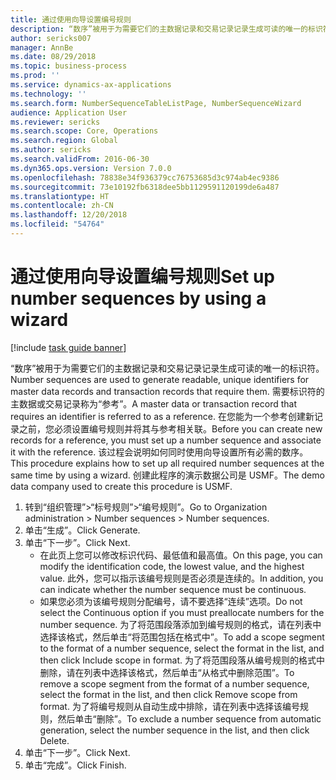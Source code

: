 ```yaml
---
title: 通过使用向导设置编号规则
description: “数序”被用于为需要它们的主数据记录和交易记录记录生成可读的唯一的标识符。
author: sericks007
manager: AnnBe
ms.date: 08/29/2018
ms.topic: business-process
ms.prod: ''
ms.service: dynamics-ax-applications
ms.technology: ''
ms.search.form: NumberSequenceTableListPage, NumberSequenceWizard
audience: Application User
ms.reviewer: sericks
ms.search.scope: Core, Operations
ms.search.region: Global
ms.author: sericks
ms.search.validFrom: 2016-06-30
ms.dyn365.ops.version: Version 7.0.0
ms.openlocfilehash: 78838e34f936379cc76753685d3c974ab4ec9386
ms.sourcegitcommit: 73e10192fb6318dee5bb1129591120199de6a487
ms.translationtype: HT
ms.contentlocale: zh-CN
ms.lasthandoff: 12/20/2018
ms.locfileid: "54764"
---
```

# <a name="set-up-number-sequences-by-using-a-wizard"></a><span data-ttu-id="c9894-103">通过使用向导设置编号规则</span><span class="sxs-lookup"><span data-stu-id="c9894-103">Set up number sequences by using a wizard</span></span>

[!include [task guide banner](../../includes/task-guide-banner.md)]

<span data-ttu-id="c9894-104">“数序”被用于为需要它们的主数据记录和交易记录记录生成可读的唯一的标识符。</span><span class="sxs-lookup"><span data-stu-id="c9894-104">Number sequences are used to generate readable, unique identifiers for master data records and transaction records that require them.</span></span> <span data-ttu-id="c9894-105">需要标识符的主数据或交易记录称为“参考”。</span><span class="sxs-lookup"><span data-stu-id="c9894-105">A master data or transaction record that requires an identifier is referred to as a reference.</span></span> <span data-ttu-id="c9894-106">在您能为一个参考创建新记录之前，您必须设置编号规则并将其与参考相关联。</span><span class="sxs-lookup"><span data-stu-id="c9894-106">Before you can create new records for a reference, you must set up a number sequence and associate it with the reference.</span></span> <span data-ttu-id="c9894-107">该过程会说明如何同时使用向导设置所有必需的数序。</span><span class="sxs-lookup"><span data-stu-id="c9894-107">This procedure explains how to set up all required number sequences at the same time by using a wizard.</span></span> <span data-ttu-id="c9894-108">创建此程序的演示数据公司是 USMF。</span><span class="sxs-lookup"><span data-stu-id="c9894-108">The demo data company used to create this procedure is USMF.</span></span>

1. <span data-ttu-id="c9894-109">转到“组织管理”>“标号规则”>“编号规则”。</span><span class="sxs-lookup"><span data-stu-id="c9894-109">Go to Organization administration > Number sequences > Number sequences.</span></span>
2. <span data-ttu-id="c9894-110">单击“生成”。</span><span class="sxs-lookup"><span data-stu-id="c9894-110">Click Generate.</span></span>
3. <span data-ttu-id="c9894-111">单击“下一步”。</span><span class="sxs-lookup"><span data-stu-id="c9894-111">Click Next.</span></span>
    * <span data-ttu-id="c9894-112">在此页上您可以修改标识代码、最低值和最高值。</span><span class="sxs-lookup"><span data-stu-id="c9894-112">On this page, you can modify the identification code, the lowest value, and the highest value.</span></span> <span data-ttu-id="c9894-113">此外，您可以指示该编号规则是否必须是连续的。</span><span class="sxs-lookup"><span data-stu-id="c9894-113">In addition, you can indicate whether the number sequence must be continuous.</span></span>   
    * <span data-ttu-id="c9894-114">如果您必须为该编号规则分配编号，请不要选择“连续”选项。</span><span class="sxs-lookup"><span data-stu-id="c9894-114">Do not select the Continuous option if you must preallocate numbers for the number sequence.</span></span>     <span data-ttu-id="c9894-115">为了将范围段落添加到编号规则的格式，请在列表中选择该格式，然后单击“将范围包括在格式中”。</span><span class="sxs-lookup"><span data-stu-id="c9894-115">To add a scope segment to the format of a number sequence, select the format in the list, and then click Include scope in format.</span></span>     <span data-ttu-id="c9894-116">为了将范围段落从编号规则的格式中删除，请在列表中选择该格式，然后单击“从格式中删除范围”。</span><span class="sxs-lookup"><span data-stu-id="c9894-116">To remove a scope segment from the format of a number sequence, select the format in the list, and then click Remove scope from format.</span></span>     <span data-ttu-id="c9894-117">为了将编号规则从自动生成中排除，请在列表中选择该编号规则，然后单击“删除”。</span><span class="sxs-lookup"><span data-stu-id="c9894-117">To exclude a number sequence from automatic generation, select the number sequence in the list, and then click Delete.</span></span>  
4. <span data-ttu-id="c9894-118">单击“下一步”。</span><span class="sxs-lookup"><span data-stu-id="c9894-118">Click Next.</span></span>
5. <span data-ttu-id="c9894-119">单击“完成”。</span><span class="sxs-lookup"><span data-stu-id="c9894-119">Click Finish.</span></span>

